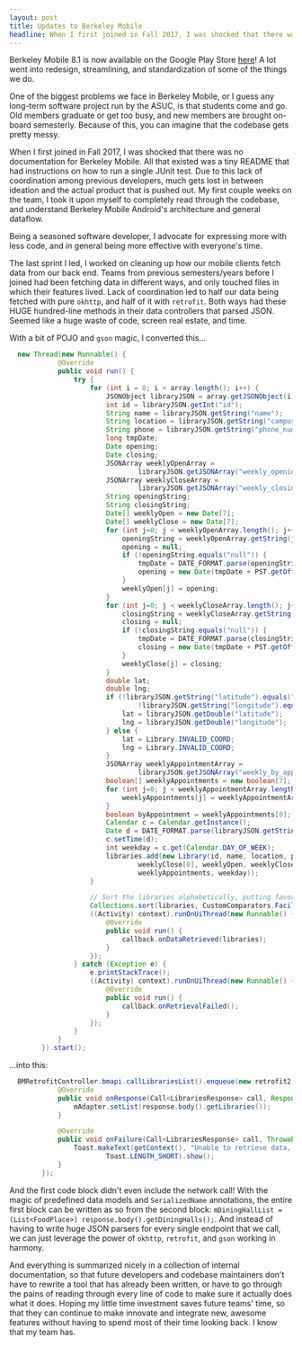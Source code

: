 ```yaml
---
layout: post
title: Updates to Berkeley Mobile
headline: When I first joined in Fall 2017, I was shocked that there was no documentation for Berkeley Mobile. All that existed was a tiny README that had instructions on how to run a single JUnit test. Due to this lack of coordination among previous developers, much gets lost in between ideation and the actual product that is pushed out. My first couple weeks on the team, I took it upon myself to completely read through the codebase, and understand Berkeley Mobile Android's architecture and general dataflow.
---
```


<p class="message">
Berkeley Mobile 8.1 is now available on the Google Play Store <a href="https://play.google.com/store/apps/details?id=com.asuc.asucmobile&hl=en">here</a>! A lot went into redesign, streamlining, and standardization of some of the things we do.
</p>

One of the biggest problems we face in Berkeley Mobile, or I guess any long-term software project run by the ASUC, is that students come and go. Old members graduate or get too busy, and new members are brought on-board semesterly. Because of this, you can imagine that the codebase gets pretty messy.

When I first joined in Fall 2017, I was shocked that there was no documentation for Berkeley Mobile. All that existed was a tiny README that had instructions on how to run a single JUnit test. Due to this lack of coordination among previous developers, much gets lost in between ideation and the actual product that is pushed out. My first couple weeks on the team, I took it upon myself to completely read through the codebase, and understand Berkeley Mobile Android's architecture and general dataflow.

<p class="message">
Being a seasoned software developer, I advocate for expressing more with less code, and in general being more effective with everyone's time.
</p>

The last sprint I led, I worked on cleaning up how our mobile clients fetch data from our back end. Teams from previous semesters/years before I joined had been fetching data in different ways, and only touched files in which their features lived. Lack of coordination led to half our data being fetched with pure `okhttp`, and half of it with `retrofit`. Both ways had these HUGE hundred-line methods in their data controllers that parsed JSON. Seemed like a huge waste of code, screen real estate, and time.

With a bit of POJO and `gson` magic, I converted this...

```java
  new Thread(new Runnable() {
            @Override
            public void run() {
                try {
                    for (int i = 0; i < array.length(); i++) {
                        JSONObject libraryJSON = array.getJSONObject(i);
                        int id = libraryJSON.getInt("id");
                        String name = libraryJSON.getString("name");
                        String location = libraryJSON.getString("campus_location");
                        String phone = libraryJSON.getString("phone_number");
                        long tmpDate;
                        Date opening;
                        Date closing;
                        JSONArray weeklyOpenArray =
                                libraryJSON.getJSONArray("weekly_opening_times");
                        JSONArray weeklyCloseArray =
                                libraryJSON.getJSONArray("weekly_closing_times");
                        String openingString;
                        String closingString;
                        Date[] weeklyOpen = new Date[7];
                        Date[] weeklyClose = new Date[7];
                        for (int j=0; j < weeklyOpenArray.length(); j++) {
                            openingString = weeklyOpenArray.getString(j);
                            opening = null;
                            if (!openingString.equals("null")) {
                                tmpDate = DATE_FORMAT.parse(openingString).getTime();
                                opening = new Date(tmpDate + PST.getOffset(tmpDate));
                            }
                            weeklyOpen[j] = opening;
                        }
                        for (int j=0; j < weeklyCloseArray.length(); j++) {
                            closingString = weeklyCloseArray.getString(j);
                            closing = null;
                            if (!closingString.equals("null")) {
                                tmpDate = DATE_FORMAT.parse(closingString).getTime();
                                closing = new Date(tmpDate + PST.getOffset(tmpDate));
                            }
                            weeklyClose[j] = closing;
                        }
                        double lat;
                        double lng;
                        if (!libraryJSON.getString("latitude").equals("null") &&
                                !libraryJSON.getString("longitude").equals("null")) {
                            lat = libraryJSON.getDouble("latitude");
                            lng = libraryJSON.getDouble("longitude");
                        } else {
                            lat = Library.INVALID_COORD;
                            lng = Library.INVALID_COORD;
                        }
                        JSONArray weeklyAppointmentArray =
                                libraryJSON.getJSONArray("weekly_by_appointment");
                        boolean[] weeklyAppointments = new boolean[7];
                        for (int j=0; j < weeklyAppointmentArray.length(); j++) {
                            weeklyAppointments[j] = weeklyAppointmentArray.getBoolean(j);
                        }
                        boolean byAppointment = weeklyAppointments[0];
                        Calendar c = Calendar.getInstance();
                        Date d = DATE_FORMAT.parse(libraryJSON.getString("updated_at"));
                        c.setTime(d);
                        int weekday = c.get(Calendar.DAY_OF_WEEK);
                        libraries.add(new Library(id, name, location, phone, weeklyOpen[0],
                                weeklyClose[0], weeklyOpen, weeklyClose, lat, lng, byAppointment,
                                weeklyAppointments, weekday));
                    }

                    // Sort the libraries alphabetically, putting favorites at top
                    Collections.sort(libraries, CustomComparators.FacilityComparators.getSortByFavoriteLibrary(context));
                    ((Activity) context).runOnUiThread(new Runnable() {
                        @Override
                        public void run() {
                            callback.onDataRetrieved(libraries);
                        }
                    });
                } catch (Exception e) {
                    e.printStackTrace();
                    ((Activity) context).runOnUiThread(new Runnable() {
                        @Override
                        public void run() {
                            callback.onRetrievalFailed();
                        }
                    });
                }
            }
        }).start();
```

...into this:



```java
  BMRetrofitController.bmapi.callLibrariesList().enqueue(new retrofit2.Callback<LibrariesResponse>() {
            @Override
            public void onResponse(Call<LibrariesResponse> call, Response<LibrariesResponse> response) {
                mAdapter.setList(response.body().getLibraries());
            }

            @Override
            public void onFailure(Call<LibrariesResponse> call, Throwable t) {
                Toast.makeText(getContext(), "Unable to retrieve data, please try again",
                        Toast.LENGTH_SHORT).show();
            }
        });
```

And the first code block didn't even include the network call! With the magic of predefined data models and `SerializedName` annotations, the entire first block can be written as so from the second block: `mDiningHallList = (List<FoodPlace>) response.body().getDiningHalls();`. And instead of having to write huge JSON parsers for every single endpoint that we call, we can just leverage the power of `okhttp`, `retrofit`, and `gson` working in harmony.

And everything is summarized nicely in a collection of internal documentation, so that future developers and codebase maintainers don't have to rewrite a tool that has already been written, or have to go through the pains of reading through every line of code to make sure it actually does what it does. Hoping my little time investment saves future teams' time, so that they can continue to make innovate and integrate new, awesome features without having to spend most of their time looking back. I know that my team has.
